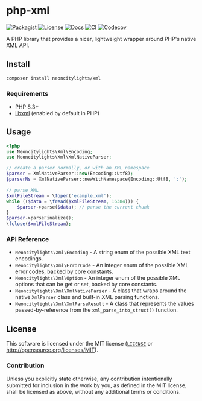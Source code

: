 # php-xml

[![Packagist][packagist-badge]][packagist-url]
[![License][license-badge]][license-url]
[![Docs][docs-badge]][docs-url]
[![CI][ci-badge]][ci-url]
[![Codecov][codecov-badge]][codecov-url]

[packagist-badge]: https://img.shields.io/packagist/v/neoncitylights/xml?style=flat-square
[packagist-url]: https://packagist.org/packages/neoncitylights/xml
[license-badge]: https://img.shields.io/badge/License-MIT-blue.svg?style=flat-square
[license-url]: #license
[docs-badge]: https://img.shields.io/github/deployments/php-lights/php-xml/github-pages?label=docs&style=flat-square
[docs-url]: https://php-lights.github.io/xml/
[ci-badge]: https://img.shields.io/github/actions/workflow/status/php-lights/php-xml/.github/workflows/php.yml?style=flat-square
[ci-url]: https://github.com/php-lights/php-xml/actions/workflows/php.yml
[codecov-badge]: https://img.shields.io/codecov/c/github/php-lights/php-xml?style=flat-square
[codecov-url]: https://app.codecov.io/gh/php-lights/php-xml

A PHP library that provides a nicer, lightweight wrapper around PHP's native XML API.

## Install
```sh
composer install neoncitylights/xml
```

### Requirements
- PHP 8.3+
- [libxml](https://www.php.net/manual/en/book.libxml.php) (enabled by default in PHP)

## Usage

```php
<?php
use Neoncitylights\Xml\Encoding;
use Neoncitylights\Xml\XmlNativeParser;

// create a parser normally, or with an XML namespace
$parser = XmlNativeParser::new(Encoding::Utf8);
$parserNs = XmlNativeParser::newWithNamespace(Encoding::Utf8, ':');

// parse XML
$xmlFileStream = \fopen('example.xml');
while (($data = \fread($xmlFileStream, 16384))) {
    $parser->parse($data); // parse the current chunk
}
$parser->parseFinalize();
\fclose($xmlFileStream);
```

### API Reference
- `Neoncitylights\Xml\Encoding` - A string enum of the possible XML text encodings.
- `Neoncitylights\Xml\ErrorCode` - An integer enum of the possible XML error codes, backed by core constants.
- `Neoncitylights\Xml\Option` - An integer enum of the possible XML options that can be get or set, backed by core constants.
- `Neoncitylights\Xml\XmlNativeParser` - A class that wraps around the native `XmlParser` class and built-in XML parsing functions.
- `Neoncitylights\Xml\XmlParseResult` - A class that represents the values passed-by-reference from the `xml_parse_into_struct()` function.

## License
This software is licensed under the MIT license ([`LICENSE`](./LICENSE) or <http://opensource.org/licenses/MIT>).

### Contribution
Unless you explicitly state otherwise, any contribution intentionally submitted for inclusion in the work by you, as defined in the MIT license, shall be licensed as above, without any additional terms or conditions.
